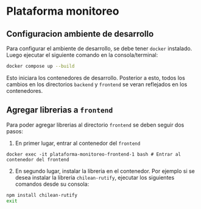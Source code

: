 # Plataforma monitoreo

## Configuracion ambiente de desarrollo

Para configurar el ambiente de desarrollo, se debe tener `docker` instalado. Luego ejecutar el siguiente comando en la consola/terminal:

```bash
docker compose up --build
```

Esto iniciara los contenedores de desarrollo. Posterior a esto, todos los cambios en los directorios `backend` y `frontend` se veran reflejados en los contenedores.

## Agregar librerias a `frontend`

Para poder agregar librerias al directorio `frontend` se deben seguir dos pasos:

1. En primer lugar, entrar al contenedor del `frontend`

```
docker exec -it plataforma-monitoreo-frontend-1 bash # Entrar al contenedor del frontend
```

2. En segundo lugar, instalar la libreria en el contenedor. Por ejemplo si se desea instalar la libreria `chilean-rutify`, ejecutar los siguientes comandos desde su consola:

```bash
npm install chilean-rutify
exit
```
